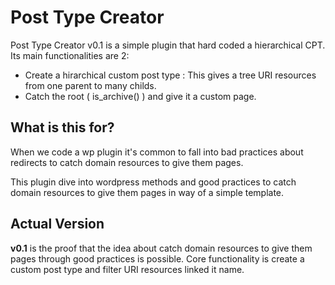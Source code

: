 # Post Type Creator
Post Type Creator v0.1 is a simple plugin that hard coded a hierarchical CPT. Its main functionalities are 2:
  * Create a hirarchical custom post type : This gives a tree URI resources from one parent to many childs.
  * Catch the root ( is_archive() ) and give it a custom page.

## What is this for?
When we code a wp plugin it's common to fall into bad practices about redirects to catch domain resources to give them pages.

This plugin dive into wordpress methods and good practices to catch domain resources to give them pages in way of a simple template.

## Actual Version
**v0.1** is the proof that the idea about catch domain resources to give them pages through good practices is possible. Core functionality is create a custom post type and filter URI resources linked it name.
